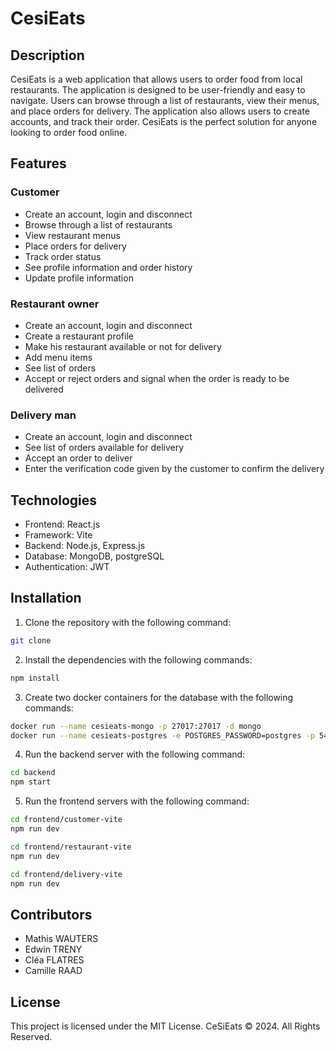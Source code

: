# CesiEats
## Description

CesiEats is a web application that allows users to order food from local restaurants. The application is designed to be user-friendly and easy to navigate. Users can browse through a list of restaurants, view their menus, and place orders for delivery. The application also allows users to create accounts, and track their order. 
CesiEats is the perfect solution for anyone looking to order food online.

## Features
### Customer

- Create an account, login and disconnect
- Browse through a list of restaurants
- View restaurant menus
- Place orders for delivery
- Track order status
- See profile information and order history
- Update profile information

### Restaurant owner

- Create an account, login and disconnect
- Create a restaurant profile
- Make his restaurant available or not for delivery
- Add menu items
- See list of orders
- Accept or reject orders and signal when the order is ready to be delivered

### Delivery man

- Create an account, login and disconnect
- See list of orders available for delivery
- Accept an order to deliver
- Enter the verification code given by the customer to confirm the delivery

## Technologies

- Frontend: React.js
- Framework: Vite
- Backend: Node.js, Express.js
- Database: MongoDB, postgreSQL
- Authentication: JWT

## Installation

1. Clone the repository with the following command:
```bash
git clone
```
2. Install the dependencies with the following commands:
```bash
npm install
```

3. Create two docker containers for the database with the following commands:
```bash
docker run --name cesieats-mongo -p 27017:27017 -d mongo
docker run --name cesieats-postgres -e POSTGRES_PASSWORD=postgres -p 5432:5432 -d postgres
```
4. Run the backend server with the following command:
```bash
cd backend
npm start
```
5. Run the frontend servers with the following command:
```bash
cd frontend/customer-vite
npm run dev
```
```bash
cd frontend/restaurant-vite
npm run dev
```
```bash
cd frontend/delivery-vite
npm run dev
```

## Contributors

- Mathis WAUTERS
- Edwin TRENY
- Cléa FLATRES
- Camille RAAD

## License

This project is licensed under the MIT License. CeSiEats © 2024. All Rights Reserved.
